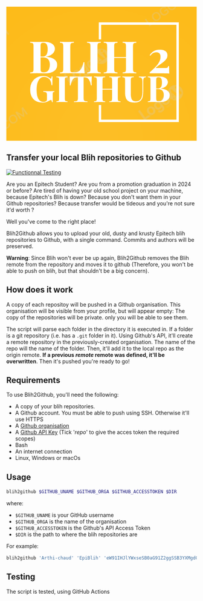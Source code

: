 ![](assets/logo.png)

## Transfer your local Blih repositories to Github

[![Functionnal Testing](https://github.com/Arthi-chaud/Blih2Github/actions/workflows/functionnal_test.yaml/badge.svg)](https://github.com/Arthi-chaud/Blih2Github/actions/workflows/functionnal_test.yaml)

Are you an Epitech Student? Are you from a promotion graduation in 2024 or before?
Are tired of having your old school project on your machine, because Epitech's Blih is down? Because you don't want them in your Github repositories? Because transfer would be tideous and you're not sure it'd worth ?

Well you've come to the right place!

Blih2Github allows you to upload your old, dusty and krusty Epitech blih repositories to Github, with a single command. Commits and authors will be preserved.

**Warning**: Since Blih won't ever be up again, Blih2Github removes the Blih remote from the repository and moves it to github (Therefore, you won't be able to push on blih, but that shouldn't be a big concern).

## How does it work

A copy of each repositoy will be pushed in a Github organisation. This organisation will be visible from your profile, but will appear empty: The copy of the repositories will be private. only you will be able to see them.

The script will parse each folder in the directory it is executed in. If a folder is a git repository (i.e. has a ```.git``` folder in it). Using Github's API, it'll create a remote repository in the previously-created organisation. The name of the repo will the name of the folder. Then, it'll add it to the local repo as the origin remote. **If a previous *remote* remote was defined, it'll be overwritten**. Then it's pushed you're ready to go!

## Requirements

To use Blih2Github, you'll need the following:

- A copy of your blih repositories.
- A Github account. You must be able to push using SSH. Otherwise it'll use HTTPS
- A [Github organisation](https://github.com/account/organizations/new?coupon=&plan=team_free)
- A [Github API Key](https://github.com/settings/tokens/new) (Tick '*repo*' to give the acces token the required scopes)
- Bash
- An internet connection
- Linux, Windows or macOs

## Usage

```bash
blih2github $GITHUB_UNAME $GITHUB_ORGA $GITHUB_ACCESSTOKEN $DIR
```

where:

- `$GITHUB_UNAME` is your GitHub username
- `$GITHUB_ORGA` is the name of the organisation
- `$GITHUB_ACCESSTOKEN` is the Github's API Access Token
- `$DIR` is the path to where the blih repositories are

For example:

```bash
blih2github 'Arthi-chaud' 'EpiBlih' 'eW91IHJlYWxseSB0aG91Z2ggSSB3YXMgdGhpcyBzdHVwaWQ/Cg==' 'Semestre 1'
```

## Testing

The script is tested, using GitHub Actions